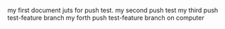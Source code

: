 my first document juts for push test.
my second push test
my third push test-feature branch
my forth push test-feature branch on computer
